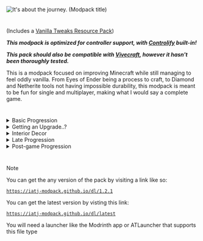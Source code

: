 ![It's about the journey. (Modpack title)](https://iatj-modpack.github.io/res/modpack_title_4k.png)

#

(Includes a [Vanilla Tweaks Resource Pack](https://vanillatweaks.net/share#3qXD7K))

***This modpack is optimized for controller support, with [Controlify](https://modrinth.com/mod/controlify) built-in!***

***This pack should also be compatible with [Vivecraft](https://modrinth.com/mod/vivecraft), however it hasn't been thoroughly tested.***

This is a modpack focused on improving Minecraft while still managing to feel oddly vanilla.
From Eyes of Ender being a process to craft, to Diamond and Netherite tools not having impossible durability, this modpack is meant to be fun for single and multiplayer, making what I would say a complete game.

#
<details>
  <summary>Basic Progression</summary>
  
  Progressions works a little different from Vanilla.<br>
  
  Instead of just punching trees your first day, you need to punch rocks too.<br>
  You need to obtain flint from rocks scattered across the overworld to craft the first tier of tools, flint.<br>

  Afterwards, you may want to head to the mines, but instead of looking for just the surface stone, you'll need to dig deeper and dig up some copper and maybe grab some coal.<br>

  After you head back to the surface and start smelting, you may notice you're getting copper *nuggets*, these can be crafted into copper ingots, which brings us to our next big change: tool crafting.
</details>


<details>
  <summary>Getting an Upgrade..?</summary>
  
  Tool progression requires you to use your ingots to craft plates, so instead of using ingots to make that beautiful pickaxe, you'll need to craft 3 plates (Unlesss it's made of Copper or Flint).<br>

  Every crafting recipe that would normally require ingots, now requires plates, and that includes Netherite upgrades.<br>

  So go on, get to mining, this is **Mine**craft after all!
</details>


<details>
  <summary>Interior Decor</summary>
  
  There's more than enough craftable furniture to make your house feel more comfortable, so don't be afraid to experiment!<br>
  
</details>


<details>
  <summary>Late Progression</summary>
  
  Normally you would probably be able to get to the dragon with iron or even stone tools, not here.<br>

  To craft Eyes of Ender, you'll need an "End Catalyst". This item is crafted with a Nether star, a phantom membrane, two echo shards, one blaze powder, and 4 Ender pearls.<br>
  
  Putting this item in a crafting table with 4 other pearls will get you 4 Eyes of Ender, but be careful, holding the catalyst for extended periods of time may cause sickness.<br>

</details>


<details>
  <summary>Post-game Progression</summary>
  
  After you defeat the dragon, you have the opertunity to summon her once again.<br>
  With every time you fight the dragon, the value of your rewards will increase.<br>
  
  Just make sure you don't have any ominious potions before the fight, it could get hectic.<br>

</details>

#

> [!NOTE]
> You can get the any version of the pack by visiting a link like so:
> 
> [`https://iatj-modpack.github.io/dl/1.2.1`](https://iatj-modpack.github.io/dl/1.3.2)
> 
> You can get the latest version by visting this link:
> 
> [`https://iatj-modpack.github.io/dl/latest`](https://iatj-modpack.github.io/dl/latest)
> 
> You will need a launcher like the Modrinth app or ATLauncher that supports this file type

